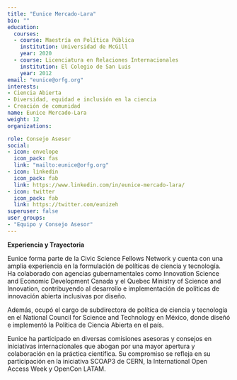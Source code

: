 ```yaml
---
title: "Eunice Mercado-Lara"
bio: ""
education:
  courses:
  - course: Maestría en Política Pública
    institution: Universidad de McGill
    year: 2020
  - course: Licenciatura en Relaciones Internacionales
    institution: El Colegio de San Luis
    year: 2012
email: "eunice@orfg.org"
interests:
- Ciencia Abierta
- Diversidad, equidad e inclusión en la ciencia
- Creación de comunidad 
name: Eunice Mercado-Lara
weight: 12
organizations:

role: Consejo Asesor
social:
- icon: envelope
  icon_pack: fas
  link: "mailto:eunice@orfg.org"
- icon: linkedin
  icon_pack: fab
  link: https://www.linkedin.com/in/eunice-mercado-lara/
- icon: twitter
  icon_pack: fab
  link: https://twitter.com/eunizeh
superuser: false
user_groups:
- "Equipo y Consejo Asesor"
---
```


**Experiencia y Trayectoria**

Eunice forma parte de la Civic Science Fellows Network y cuenta con una amplia experiencia en la formulación de políticas de ciencia y tecnología. 
Ha colaborado con agencias gubernamentales como Innovation Science and Economic Development Canada y el Quebec Ministry of Science and Innovation, contribuyendo al desarrollo e implementación de políticas de innovación abierta inclusivas por diseño. 

Además, ocupó el cargo de subdirectora de política de ciencia y tecnología en el National Council for Science and Technology en México, donde diseñó e implementó la Política de Ciencia Abierta en el país.

Eunice ha participado en diversas comisiones asesoras y consejos en iniciativas internacionales que abogan por una mayor apertura y colaboración en la práctica científica. Su compromiso se refleja en su participación en la iniciativa SCOAP3 de CERN, la International Open Access Week y OpenCon LATAM.

